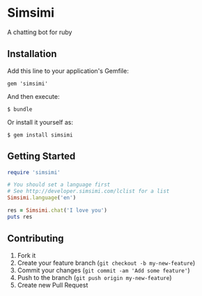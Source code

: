 # Simsimi

A chatting bot for ruby

## Installation

Add this line to your application's Gemfile:

    gem 'simsimi'

And then execute:

    $ bundle

Or install it yourself as:

    $ gem install simsimi

## Getting Started

```ruby
require 'simsimi'

# You should set a language first
# See http://developer.simsimi.com/lclist for a list
Simsimi.language('en')

res = Simsimi.chat('I love you')
puts res
```

## Contributing

1. Fork it
2. Create your feature branch (`git checkout -b my-new-feature`)
3. Commit your changes (`git commit -am 'Add some feature'`)
4. Push to the branch (`git push origin my-new-feature`)
5. Create new Pull Request
